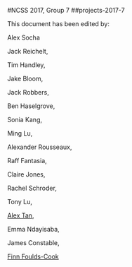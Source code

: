 #NCSS 2017, Group 7
##projects-2017-7

This document has been edited by:

Alex Socha

Jack Reichelt,

Tim Handley,

Jake Bloom,

Jack Robbers,

Ben Haselgrove,

Sonia Kang,

Ming Lu,

Alexander Rousseaux,

Raff Fantasia,

Claire Jones,

Rachel Schroder,

Tony Lu,

[Alex Tan](https://github.com/Pilex1),

Emma Ndayisaba,

James Constable,

[Finn Foulds-Cook](https://github.com/tealkine)
